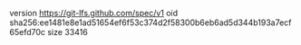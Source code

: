 version https://git-lfs.github.com/spec/v1
oid sha256:ee1481e8e1ad51654ef6f53c374d2f58300b6eb6ad5d344b193a7ecf65efd70c
size 33416
